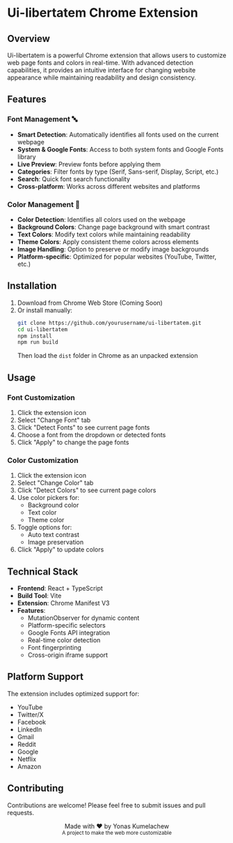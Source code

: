 # Ui-libertatem Chrome Extension

## Overview

Ui-libertatem is a powerful Chrome extension that allows users to customize web page fonts and colors in real-time. With advanced detection capabilities, it provides an intuitive interface for changing website appearance while maintaining readability and design consistency.

## Features

### Font Management 🔤
- **Smart Detection**: Automatically identifies all fonts used on the current webpage
- **System & Google Fonts**: Access to both system fonts and Google Fonts library
- **Live Preview**: Preview fonts before applying them
- **Categories**: Filter fonts by type (Serif, Sans-serif, Display, Script, etc.)
- **Search**: Quick font search functionality
- **Cross-platform**: Works across different websites and platforms

### Color Management 🎨
- **Color Detection**: Identifies all colors used on the webpage
- **Background Colors**: Change page background with smart contrast
- **Text Colors**: Modify text colors while maintaining readability
- **Theme Colors**: Apply consistent theme colors across elements
- **Image Handling**: Option to preserve or modify image backgrounds
- **Platform-specific**: Optimized for popular websites (YouTube, Twitter, etc.)

## Installation

1. Download from Chrome Web Store (Coming Soon)
2. Or install manually:
   ```bash
   git clone https://github.com/yourusername/ui-libertatem.git
   cd ui-libertatem
   npm install
   npm run build
   ```
   Then load the `dist` folder in Chrome as an unpacked extension

## Usage

### Font Customization
1. Click the extension icon
2. Select "Change Font" tab
3. Click "Detect Fonts" to see current page fonts
4. Choose a font from the dropdown or detected fonts
5. Click "Apply" to change the page fonts

### Color Customization
1. Click the extension icon
2. Select "Change Color" tab
3. Click "Detect Colors" to see current page colors
4. Use color pickers for:
   - Background color
   - Text color
   - Theme color
5. Toggle options for:
   - Auto text contrast
   - Image preservation
6. Click "Apply" to update colors

## Technical Stack

- **Frontend**: React + TypeScript
- **Build Tool**: Vite
- **Extension**: Chrome Manifest V3
- **Features**:
  - MutationObserver for dynamic content
  - Platform-specific selectors
  - Google Fonts API integration
  - Real-time color detection
  - Font fingerprinting
  - Cross-origin iframe support



## Platform Support

The extension includes optimized support for:
- YouTube
- Twitter/X
- Facebook
- LinkedIn
- Gmail
- Reddit
- Google
- Netflix
- Amazon

## Contributing

Contributions are welcome! Please feel free to submit issues and pull requests.


<div align="center">
  Made with ❤️ by Yonas Kumelachew<br>
  <sub>A project to make the web more customizable</sub>
</div>
